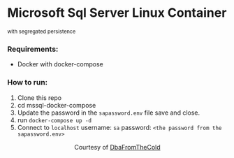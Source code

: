 # Microsoft Sql Server Linux Container
<small>with segregated persistence</small>

### Requirements:
- Docker with docker-compose

### How to run:
1. Clone this repo
2. cd mssql-docker-compose
3. Update the password in the `sapassword.env` file save and close.
4. run `docker-compose up -d`  
5. Connect to `localhost` username: `sa` password: `<the password from the sapassword.env>`

<div style="width:100%;text-align:center;">
      Courtesy of 
  <a href="https://dbafromthecold.com/2020/07/17/sql-server-and-docker-compose/" target="_blank">DbaFromTheCold</a>
<div>
